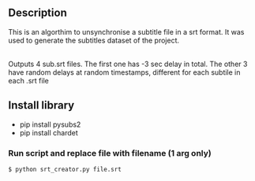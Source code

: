 ## Description

This is an algorthim to unsynchronise a subtitle file in a srt format.
It was used to generate the subtitles dataset of the project.

<br>
Outputs 4 sub.srt files. The first one has -3 sec delay in total. The other 3 have 
random delays at random timestamps, different for each subtile in each .srt file


## Install library

- pip install pysubs2
- pip install chardet

### Run script and replace file with filename (1 arg only)

```
$ python srt_creator.py file.srt
```

